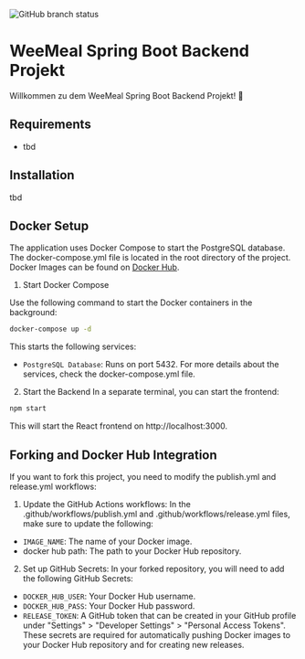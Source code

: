 ![GitHub branch status](https://img.shields.io/github/checks-status/weemeal/weemeal-backend-spring/master)

# WeeMeal Spring Boot Backend Projekt

Willkommen zu dem WeeMeal Spring Boot Backend Projekt! 🚀

## Requirements

- tbd

## Installation

tbd

## Docker Setup
The application uses Docker Compose to start the PostgreSQL database. The docker-compose.yml file is located in the root directory of the project.
Docker Images can be found on [Docker Hub](https://hub.docker.com/repository/docker/darthkali/weemeal-backend-spring/general). 
1. Start Docker Compose

  Use the following command to start the Docker containers in the background:  
  
  ```bash
  docker-compose up -d
  ```
  This starts the following services:
  - `PostgreSQL Database`: Runs on port 5432.
  For more details about the services, check the docker-compose.yml file.

2. Start the Backend
  In a separate terminal, you can start the frontend:
  
  ```bash
  npm start
  ```
  This will start the React frontend on http://localhost:3000.

## Forking and Docker Hub Integration
If you want to fork this project, you need to modify the publish.yml and release.yml workflows:

1. Update the GitHub Actions workflows:
  In the .github/workflows/publish.yml and .github/workflows/release.yml files, make sure to update the following:
  - `IMAGE_NAME`: The name of your Docker image.
  - docker hub path: The path to your Docker Hub repository.
  
2. Set up GitHub Secrets:
  In your forked repository, you will need to add the following GitHub Secrets:
  - `DOCKER_HUB_USER`: Your Docker Hub username.
  - `DOCKER_HUB_PASS`: Your Docker Hub password.
  - `RELEASE_TOKEN`: A GitHub token that can be created in your GitHub profile under "Settings" > "Developer Settings" > "Personal Access Tokens".
  These secrets are required for automatically pushing Docker images to your Docker Hub repository and for creating new releases.
